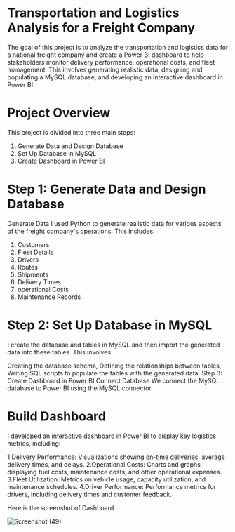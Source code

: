 # Transportation and Logistics Analysis for a Freight Company  
The goal of this project is to analyze the transportation and logistics data for a national freight company and create a Power BI dashboard to help stakeholders monitor delivery performance, operational costs, and fleet management. This involves generating realistic data, designing and populating a MySQL database, and developing an interactive dashboard in Power BI.

# Project Overview
This project is divided into three main steps:

1. Generate Data and Design Database
2. Set Up Database in MySQL
3. Create Dashboard in Power BI
   
# Step 1: Generate Data and Design Database
Generate Data
I used Python to generate realistic data for various aspects of the freight company's operations. This includes:

1. Customers
2. Fleet Details
3. Drivers
4. Routes
5. Shipments
6. Delivery Times
7. operational Costs
8. Maintenance Records

# Step 2: Set Up Database in MySQL
I create the database and tables in MySQL and then import the generated data into these tables. This involves:

Creating the database schema,
Defining the relationships between tables,
Writing SQL scripts to populate the tables with the generated data.
Step 3: Create Dashboard in Power BI
Connect Database
We connect the MySQL database to Power BI using the MySQL connector.

# Build Dashboard
I developed an interactive dashboard in Power BI to display key logistics metrics, including:

1.Delivery Performance: Visualizations showing on-time deliveries, average delivery times, and delays.
2.Operational Costs: Charts and graphs displaying fuel costs, maintenance costs, and other operational expenses.
3.Fleet Utilization: Metrics on vehicle usage, capacity utilization, and maintenance schedules.
4.Driver Performance: Performance metrics for drivers, including delivery times and customer feedback.

Here is the screenshot of Dashboard

![Screenshot (49)](https://github.com/akanksha5300/Freight-Company/assets/156895186/5432e7ed-f221-41f4-89b2-d5586e33f75b)


